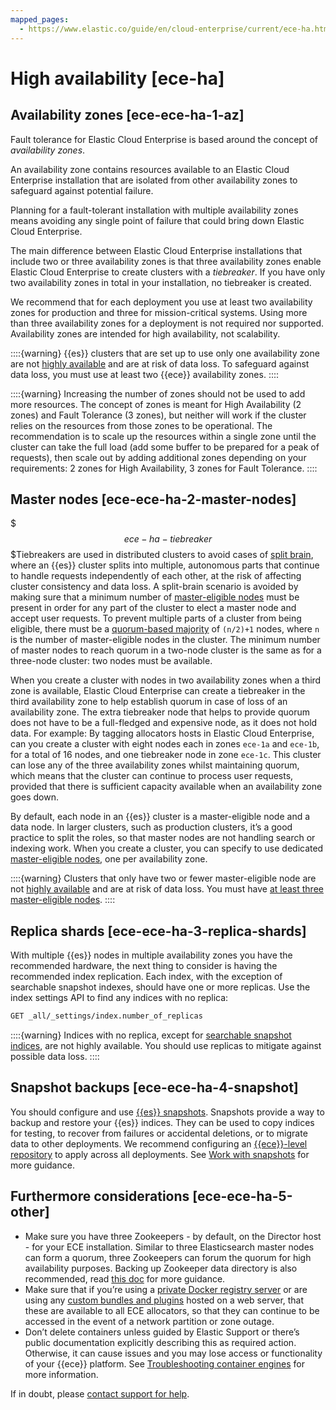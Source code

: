 ```yaml
---
mapped_pages:
  - https://www.elastic.co/guide/en/cloud-enterprise/current/ece-ha.html
---
```


# High availability [ece-ha]


## Availability zones [ece-ece-ha-1-az]

Fault tolerance for Elastic Cloud Enterprise is based around the concept of *availability zones*.

An availability zone contains resources available to an Elastic Cloud Enterprise installation that are isolated from other availability zones to safeguard against potential failure.

Planning for a fault-tolerant installation with multiple availability zones means avoiding any single point of failure that could bring down Elastic Cloud Enterprise.

The main difference between Elastic Cloud Enterprise installations that include two or three availability zones is that three availability zones enable Elastic Cloud Enterprise to create clusters with a *tiebreaker*. If you have only two availability zones in total in your installation, no tiebreaker is created.

We recommend that for each deployment you use at least two availability zones for production and three for mission-critical systems. Using more than three availability zones for a deployment is not required nor supported. Availability zones are intended for high availability, not scalability.

::::{warning}
{{es}} clusters that are set up to use only one availability zone are not [highly available](/deploy-manage/production-guidance/availability-and-resilience.md) and are at risk of data loss. To safeguard against data loss, you must use at least two {{ece}} availability zones.
::::


::::{warning}
Increasing the number of zones should not be used to add more resources. The concept of zones is meant for High Availability (2 zones) and Fault Tolerance (3 zones), but neither will work if the cluster relies on the resources from those zones to be operational. The recommendation is to scale up the resources within a single zone until the cluster can take the full load (add some buffer to be prepared for a peak of requests), then scale out by adding additional zones depending on your requirements: 2 zones for High Availability, 3 zones for Fault Tolerance.
::::



## Master nodes [ece-ece-ha-2-master-nodes]

$$$ece-ha-tiebreaker$$$Tiebreakers are used in distributed clusters to avoid cases of [split brain](https://en.wikipedia.org/wiki/Split-brain_(computing)), where an {{es}} cluster splits into multiple, autonomous parts that continue to handle requests independently of each other, at the risk of affecting cluster consistency and data loss. A split-brain scenario is avoided by making sure that a minimum number of [master-eligible nodes](asciidocalypse://docs/elasticsearch/docs/reference/elasticsearch/configuration-reference/node-settings.md#master-node) must be present in order for any part of the cluster to elect a master node and accept user requests. To prevent multiple parts of a cluster from being eligible, there must be a [quorum-based majority](/deploy-manage/distributed-architecture/discovery-cluster-formation/modules-discovery-quorums.md) of `(n/2)+1` nodes, where `n` is the number of master-eligible nodes in the cluster. The minimum number of master nodes to reach quorum in a two-node cluster is the same as for a three-node cluster: two nodes must be available.

When you create a cluster with nodes in two availability zones when a third zone is available, Elastic Cloud Enterprise can create a tiebreaker in the third availability zone to help establish quorum in case of loss of an availability zone. The extra tiebreaker node that helps to provide quorum does not have to be a full-fledged and expensive node, as it does not hold data. For example: By tagging allocators hosts in Elastic Cloud Enterprise, can you create a cluster with eight nodes each in zones `ece-1a` and `ece-1b`, for a total of 16 nodes, and one tiebreaker node in zone `ece-1c`. This cluster can lose any of the three availability zones whilst maintaining quorum, which means that the cluster can continue to process user requests, provided that there is sufficient capacity available when an availability zone goes down.

By default, each node in an {{es}} cluster is a master-eligible node and a data node. In larger clusters, such as production clusters, it’s a good practice to split the roles, so that master nodes are not handling search or indexing work. When you create a cluster, you can specify to use dedicated [master-eligible nodes](asciidocalypse://docs/elasticsearch/docs/reference/elasticsearch/configuration-reference/node-settings.md#master-node), one per availability zone.

::::{warning}
Clusters that only have two or fewer master-eligible node are not [highly available](/deploy-manage/production-guidance/availability-and-resilience.md) and are at risk of data loss. You must have [at least three master-eligible nodes](/deploy-manage/distributed-architecture/discovery-cluster-formation/modules-discovery-quorums.md).
::::



## Replica shards [ece-ece-ha-3-replica-shards]

With multiple {{es}} nodes in multiple availability zones you have the recommended hardware, the next thing to consider is having the recommended index replication. Each index, with the exception of searchable snapshot indexes, should have one or more replicas. Use the index settings API to find any indices with no replica:

```sh
GET _all/_settings/index.number_of_replicas
```

::::{warning}
Indices with no replica, except for [searchable snapshot indices](/deploy-manage/tools/snapshot-and-restore/searchable-snapshots.md), are not highly available. You should use replicas to mitigate against possible data loss.
::::



## Snapshot backups [ece-ece-ha-4-snapshot]

You should configure and use [{{es}} snapshots](/deploy-manage/tools/snapshot-and-restore.md). Snapshots provide a way to backup and restore your {{es}} indices. They can be used to copy indices for testing, to recover from failures or accidental deletions, or to migrate data to other deployments. We recommend configuring an [{{ece}}-level repository](../../tools/snapshot-and-restore/cloud-enterprise.md) to apply across all deployments. See [Work with snapshots](../../tools/snapshot-and-restore.md) for more guidance.


## Furthermore considerations [ece-ece-ha-5-other]

* Make sure you have three Zookeepers - by default, on the Director host - for your ECE installation. Similar to three Elasticsearch master nodes can form a quorum, three Zookeepers can forum the quorum for high availability purposes. Backing up Zookeeper data directory is also recommended, read [this doc](../../../troubleshoot/deployments/cloud-enterprise/rebuilding-broken-zookeeper-quorum.md) for more guidance.
* Make sure that if you’re using a [private Docker registry server](ece-install-offline-with-registry.md) or are using any [custom bundles and plugins](../../../solutions/search/full-text/search-with-synonyms.md) hosted on a web server, that these are available to all ECE allocators, so that they can continue to be accessed in the event of a network partition or zone outage.
* Don’t delete containers unless guided by Elastic Support or there’s public documentation explicitly describing this as required action. Otherwise, it can cause issues and you may lose access or functionality of your {{ece}} platform. See [Troubleshooting container engines](../../../troubleshoot/deployments/cloud-enterprise/troubleshooting-container-engines.md) for more information.

If in doubt, please [contact support for help](../../../troubleshoot/deployments/cloud-enterprise/ask-for-help.md).

